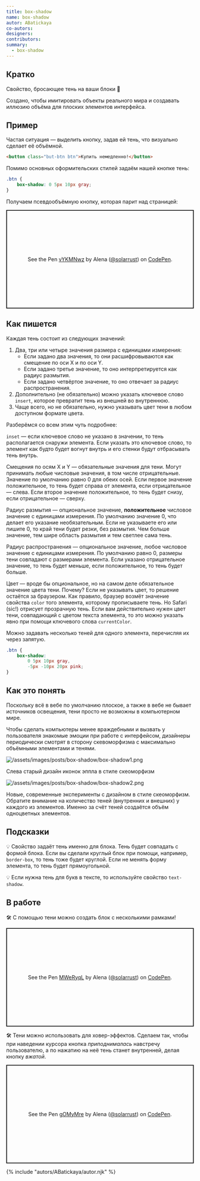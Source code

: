 ```yaml
---
title: box-shadow
name: box-shadow
autor: ABatickaya
co-autors:
designers:
contributors:
summary:
  - box-shadow
---
```


## Кратко

Свойство, бросающее тень на ваши блоки 👤

Создано, чтобы имитировать объекты реального мира и создавать иллюзию объёма для плоских элементов интерфейса.

## Пример

Частая ситуация — выделить кнопку, задав ей тень, что визуально сделает её объёмной. 

```html
<button class="but-btn btn">Купить немедленно!</button>
```

Помимо основных оформительских стилей задаём нашей кнопке тень:

```css
.btn {
	box-shadow: 0 5px 10px gray;
}
```

Получаем псевдообъёмную кнопку, которая парит над страницей:

<p class="codepen" data-height="265" data-theme-id="dark" data-default-tab="css,result" data-user="solarrust" data-slug-hash="vYKMNwz" style="height: 265px; box-sizing: border-box; display: flex; align-items: center; justify-content: center; border: 2px solid; margin: 1em 0; padding: 1em;" data-pen-title="vYKMNwz">
  <span>See the Pen <a href="https://codepen.io/solarrust/pen/vYKMNwz">
  vYKMNwz</a> by Alena (<a href="https://codepen.io/solarrust">@solarrust</a>)
  on <a href="https://codepen.io">CodePen</a>.</span>
</p>

## Как пишется

Каждая тень состоит из следующих значений:

1. Два, три или четыре значения размера с единицами измерения:
    - Если задано два значения, то они расшифровываются как смещение по оси Х и по оси Y.
    - Если задано третье значение, то оно интерпретируется как радиус размытия.
    - Если задано четвёртое значение, то оно отвечает за радиус распространения.
2. Дополнительно (не обязательно) можно указать ключевое слово `insert`, которое превратит тень из внешней во внутреннюю.
3. Чаще всего, но не обязательно, нужно указывать цвет тени в любом доступном формате цвета.

Разберёмся со всем этим чуть подробнее:

`inset` — если ключевое слово не указано в значении, то тень располагается снаружи элемента. Если указать это ключевое слово, то элемент как будто будет вогнут внутрь и его стенки будут отбрасывать тень внутрь.

Смещения по осям Х и Y — обязательные значения для тени. Могут принимать любые  числовые значения, в том числе отрицательные. Значение по умолчанию равно 0 для обеих осей. Если первое значение положительное, то тень будет справа от элемента, если отрицательное — слева. Если второе значение положительное, то тень будет снизу, если отрицательное — сверху. 

Радиус размытия — опциональное значение, **положительное** числовое значение с единицами измерения. По умолчанию значение 0, что делает его указание необязательным. Если не указываете его или пишите 0, то край тени будет резки, без размытия. Чем больше значение, тем шире область размытия и тем светлее сама тень.

Радиус распространения — опциональное значение, любое числовое значение с единицами измерения. По умолчанию равно 0, размеры тени совпадают с размерами элемента. Если указано отрицательное значение, то тень будет меньше, если положительное, то тень будет больше.

Цвет — вроде бы опциональное, но на самом деле обязательное значение цвета тени. Почему? Если не указывать цвет, то решение остаётся за браузером. Как правило, браузер возмёт значение свойства `color` того элемента, которому прописываете тень. Но Safari (sic!) отрисует прозрачную тень. Если вам действительно нужен цвет тени, совпадающий с цветом текста элемента, то это можно указать явно при помощи ключевого слова `currentColor`.

Можно задавать несколько теней для одного элемента, перечисляя их через запятую.

```css
.btn {
	box-shadow: 
		0 5px 10px gray, 
		-5px -10px 20px pink;
}
```

## Как это понять

Поскольку всё в вебе по умолчанию плоское, а также в вебе не бывает источников освещения, тени просто не возможны в компьютерном мире. 

Чтобы сделать компьютеры менее враждебными и вызвать у пользователя знакомые эмоции при работе с интерфейсом, дизайнеры периодически смотрят в сторону скевоморфизма с максимально объёмными элементами и тенями. 

![/assets/images/posts/box-shadow/box-shadow1.png](/assets/images/posts/box-shadow/box-shadow1.png)

Слева старый дизайн иконок эппла в стиле скеоморфизм

![/assets/images/posts/box-shadow/box-shadow2.png](/assets/images/posts/box-shadow/box-shadow2.png)

Новые, современные эксперименты с дизайном в стиле скеоморфизм. Обратите внимание на количество теней (внутренних и внешних) у каждого из элементов. Именно за счёт теней создаётся объём одноцветных элементов.

## Подсказки

💡 Свойство задаёт тень именно для блока. Тень будет совпадать с формой блока. Если вы сделали круглый блок при помощи, например, `border-box`, то тень тоже будет круглой. Если не менять форму элемента, то тень будет прямоугольной.

💡 Если нужна тень для букв в тексте, то используйте свойство `text-shadow`. 

## В работе

🛠  С помощью тени можно создать блок с несколькими рамками!

<p class="codepen" data-height="265" data-theme-id="dark" data-default-tab="css,result" data-user="solarrust" data-slug-hash="MWeRyqL" style="height: 265px; box-sizing: border-box; display: flex; align-items: center; justify-content: center; border: 2px solid; margin: 1em 0; padding: 1em;" data-pen-title="MWeRyqL">
  <span>See the Pen <a href="https://codepen.io/solarrust/pen/MWeRyqL">
  MWeRyqL</a> by Alena (<a href="https://codepen.io/solarrust">@solarrust</a>)
  on <a href="https://codepen.io">CodePen</a>.</span>
</p>

🛠  Тени можно использовать для ховер-эффектов. Сделаем так, чтобы при наведении курсора кнопка *приподнималась* навстречу пользователю, а по нажатию на неё тень станет внутренней, делая кнопку *вжатой*.

<p class="codepen" data-height="265" data-theme-id="dark" data-default-tab="result" data-user="solarrust" data-slug-hash="gOMyMre" style="height: 265px; box-sizing: border-box; display: flex; align-items: center; justify-content: center; border: 2px solid; margin: 1em 0; padding: 1em;" data-pen-title="gOMyMre">
  <span>See the Pen <a href="https://codepen.io/solarrust/pen/gOMyMre">
  gOMyMre</a> by Alena (<a href="https://codepen.io/solarrust">@solarrust</a>)
  on <a href="https://codepen.io">CodePen</a>.</span>
</p>
<script async src="https://static.codepen.io/assets/embed/ei.js"></script>

{% include "autors/ABatickaya/autor.njk" %}
